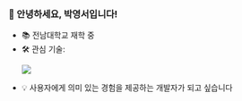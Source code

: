 ### 👋 안녕하세요, 박영서입니다!

- 📚 전남대학교 재학 중
- 🛠 관심 기술:  
  <p>
    <img src="https://skillicons.dev/icons?i=react,nodejs,mongodb" />
  </p>
- 💡 사용자에게 의미 있는 경험을 제공하는 개발자가 되고 싶습니다
<!-- 깃허브 통계 추가 (원하는 경우 username 변경 필요) -->
<!--
![GitHub Stats](https://github-readme-stats.vercel.app/api?username=givpro22&show_icons=true&theme=tokyonight)
-->
